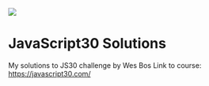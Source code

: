 ﻿![](https://javascript30.com/images/JS3-social-share.png)

# JavaScript30 Solutions

My solutions to JS30 challenge by Wes Bos
Link to course: https://javascript30.com/